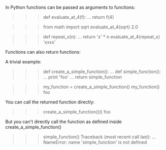 In Python functions can be passed as arguments to functions:

>>> def evaluate_at_4(f):
...     return f(4)

>>> from math import sqrt
>>> evaluate_at_4(sqrt)
2.0

>>> def repeat_x(n):
...     return 'x' * n
>>> evaluate_at_4(repeat_x)
'xxxx'

Functions can also return functions:

A trivial example:
>>> def create_a_simple_function():
...     def simple_function():
...         print 'foo'
...     return simple_function

>>> my_function = create_a_simple_function()
>>> my_function()
foo

You can call the returned function directly:
>>> create_a_simple_function()()
foo

But you can't directly call the function as defined inside create_a_simple_function()
>>> simple_function()
Traceback (most recent call last):
 ...
NameError: name 'simple_function' is not defined

